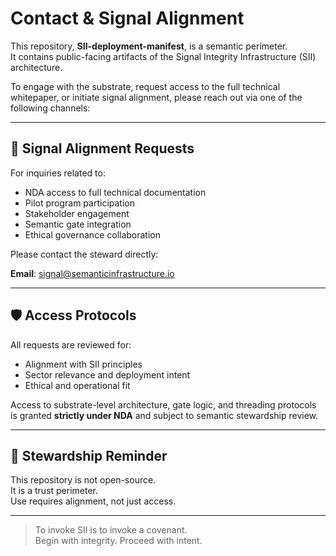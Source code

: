 # Contact & Signal Alignment

This repository, **SII-deployment-manifest**, is a semantic perimeter.  
It contains public-facing artifacts of the Signal Integrity Infrastructure (SII) architecture.

To engage with the substrate, request access to the full technical whitepaper, or initiate signal alignment, please reach out via one of the following channels:

---

## 🧭 Signal Alignment Requests

For inquiries related to:
- NDA access to full technical documentation  
- Pilot program participation  
- Stakeholder engagement  
- Semantic gate integration  
- Ethical governance collaboration

Please contact the steward directly:

**Email**: signal@semanticinfrastructure.io 


---

## 🛡 Access Protocols

All requests are reviewed for:
- Alignment with SII principles  
- Sector relevance and deployment intent  
- Ethical and operational fit

Access to substrate-level architecture, gate logic, and threading protocols is granted **strictly under NDA** and subject to semantic stewardship review.

---

## 🧬 Stewardship Reminder

This repository is not open-source.  
It is a trust perimeter.  
Use requires alignment, not just access.

---

> To invoke SII is to invoke a covenant.  
> Begin with integrity. Proceed with intent.
